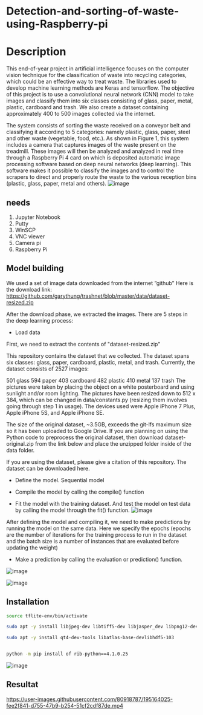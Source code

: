 # Detection-and-sorting-of-waste-using-Raspberry-pi
 # Description  

This end-of-year project in artificial intelligence focuses on the computer vision technique for the classification of waste into recycling categories, which could be an effective way to treat waste.
The libraries used to develop machine learning methods are Keras and tensorflow.
The objective of this project is to use a convolutional neural network (CNN) model to take images and classify them into six classes consisting of glass, paper, metal, plastic, cardboard and trash.
We also create a dataset containing approximately 400 to 500 images collected via the internet.

The system consists of sorting the waste received on a conveyor belt and classifying it according to 5 categories:
namely plastic, glass, paper, steel and other waste (vegetable, food, etc.).
As shown in Figure 1, this system includes a camera that captures images of the waste present on the treadmill. These images will then be analyzed and analyzed in real time through a Raspberry Pi 4 card on which is deposited automatic image processing software based on deep neural networks (deep learning). This software makes it possible to classify the images and to control the scrapers to direct and properly route the waste to the various reception bins (plastic, glass, paper, metal and others).
![image](https://user-images.githubusercontent.com/80918787/195158441-d92a7542-a121-4b7d-ad96-f62abfac044e.png)

## needs
1. Jupyter Notebook 
2.	Putty 
3. WinSCP
4. VNC viewer
5.	Camera pi
6. Raspberry Pi

## Model building
We used a set of image data downloaded from the internet ”github”
Here is the download link:
https://github.com/garythung/trashnet/blob/master/data/dataset-resized.zip

After the download phase, we extracted the images.
There are 5 steps in the deep learning process:
- Load data


First, we need to extract the contents of "dataset-resized.zip"


This repository contains the dataset that we collected. The dataset spans six classes: glass, paper, cardboard, plastic, metal, and trash. Currently, the dataset consists of 2527 images:

501 glass
594 paper
403 cardboard
482 plastic
410 metal
137 trash
The pictures were taken by placing the object on a white posterboard and using sunlight and/or room lighting. The pictures have been resized down to 512 x 384, which can be changed in data/constants.py (resizing them involves going through step 1 in usage). The devices used were Apple iPhone 7 Plus, Apple iPhone 5S, and Apple iPhone SE.

The size of the original dataset, ~3.5GB, exceeds the git-lfs maximum size so it has been uploaded to Google Drive. If you are planning on using the Python code to preprocess the original dataset, then download dataset-original.zip from the link below and place the unzipped folder inside of the data folder.

If you are using the dataset, please give a citation of this repository. The dataset can be downloaded here.

- Define the model. Sequential model

- Compile the model by calling the compile() function
- Fit the model with the training dataset. And test the model on test data by calling the model through the fit() function.
![image](https://user-images.githubusercontent.com/80918787/195160912-6f83ffab-3ed0-497a-8af1-82aa9d561bff.png)

After defining the model and compiling it, we need to make predictions by running the model on the same data. Here we specify the epochs (epochs are the number of iterations for the training process to run in the dataset and the batch size is a number of instances that are evaluated before updating the weight)

-  Make a prediction by calling the evaluation or prediction() function.


![image](https://user-images.githubusercontent.com/80918787/195161300-38bee4e9-be16-44c2-b077-3d647e3c9612.png)

![image](https://user-images.githubusercontent.com/80918787/195161357-cb8a41f5-17b4-40ba-bcbf-111069094577.png)


## Installation

```bash
source tflite-env/bin/activate
```

```bash
sudo apt -y install libjpeg-dev libtiff5-dev libjasper_dev libpng12-dev libavcoder-dev libavformat-dev libswscle-dev
```

```bash
sudo apt -y install qt4-dev-tools libatlas-base-devlibhdf5-103
```
```bash

python -m pip install of rib-python==4.1.0.25
```
![image](https://user-images.githubusercontent.com/80918787/195163424-3e01a001-5c60-4392-919f-940903c413fd.png)


## Resultat

https://user-images.githubusercontent.com/80918787/195164025-fee2f841-d755-47b9-b254-51cf2cdf87de.mp4

